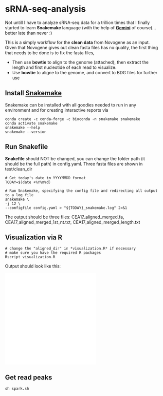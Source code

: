 # sRNA-seq-analysis

Not untill I have to analyze sRNA-seq data for a trillion times that I finally started to learn **Snakemake** language (with the help of [**Gemini**](https://gemini.google.com/app) of course)... better late than never :)

This is a simply workflow for the **clean data** from Novogene as an input. Given that Novogene gives out clean fasta files has no quality, the first thing that needs to be done is to fix the fasta files, 

- Then use **bowtie** to align to the genome (attached), then extract the length and first nucleotide of each read to visualize.
- Use **bowtie** to aligne to the genome, and convert to BDG files for further use

## Install [Snakemake](https://snakemake.readthedocs.io/en/stable/index.html)

Snakemake can be installed with all goodies needed to run in any environment and for creating interactive reports via

```{bash}
conda create -c conda-forge -c bioconda -n snakemake snakemake
conda activate snakemake
snakemake --help
snakemake --version
```

## Run Snakefile

**Snakefile** should NOT be changed, you can change the folder path (it should be the full path) in config.yaml. Three fasta files are shown in test/clean_dir

```{bash}
# Get today's date in YYYYMMDD format
TODAY=$(date +%Y%m%d)

# Run Snakemake, specifying the config file and redirecting all output to a log file
snakemake \
-j 12 \
--configfile config.yaml > "${TODAY}_snakemake.log" 2>&1
```

The output should be three files: CEA17_aligned_merged.fa, CEA17_aligned_merged_1st_nt.txt, CEA17_aligned_merged_length.txt

## Visualization via R
```{bash}
# change the "aligned_dir" in *visualization.R* if necessary
# make sure you have the required R packages
Rscript visualization.R
```
Output should look like this:

![get_1st_nt](sRNA-seq-analysis/test/output/1st_nt.pdf)
![length_distribution](sRNA-seq-analysis/test/ouptut/length_distribution.pdf)

## Get read peaks
```{bash}
sh spark.sh
```
